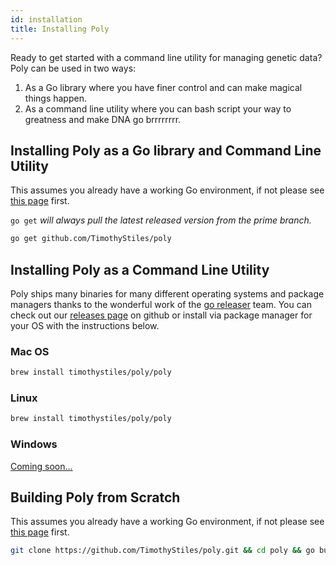 ```yaml
---
id: installation
title: Installing Poly
---
```


Ready to get started with a command line utility for managing genetic data? Poly can be used in two ways:

1. As a Go library where you have finer control and can make magical things happen.
2. As a command line utility where you can bash script your way to greatness and make DNA go brrrrrrrr.

## Installing Poly as a Go library and Command Line Utility
This assumes you already have a working Go environment, if not please see
[this page](https://golang.org/doc/install) first.

`go get` *will always pull the latest released version from the prime branch.*

```bash
go get github.com/TimothyStiles/poly
```

## Installing Poly as a Command Line Utility

Poly ships many binaries for many different operating systems and package managers thanks to the wonderful work of the [go releaser](https://goreleaser.com/) team. You can check out our [releases page](https://github.com/TimothyStiles/poly/releases) on github or install via package manager for your OS with the instructions below.

### Mac OS

```bash
brew install timothystiles/poly/poly
```

### Linux

```bash
brew install timothystiles/poly/poly
```

### Windows

[Coming soon...](https://github.com/TimothyStiles/poly/issues/16)

## Building Poly from Scratch

This assumes you already have a working Go environment, if not please see
[this page](https://golang.org/doc/install) first.

```bash
git clone https://github.com/TimothyStiles/poly.git && cd poly && go build && go install
```
